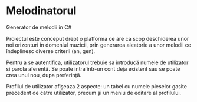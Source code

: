 # Melodinatorul
Generator de melodii in C#

Proiectul este conceput drept o platforma ce are ca scop deschiderea unor noi orizonturi in domeniul muzicii, prin generarea aleatorie a unor melodii ce îndeplinesc diverse criterii (an, gen). 

Pentru a se autentifica, utilizatorul trebuie sa introducă numele de utilizator si parola aferentă. Se poate intra într-un cont deja existent sau se poate crea unul nou, dupa preferință.

Profilul de utilizator afișeaza 2 aspecte: un tabel cu numele pieselor gasite precedent de către utilizator, precum și un meniu de editare al profilului.
